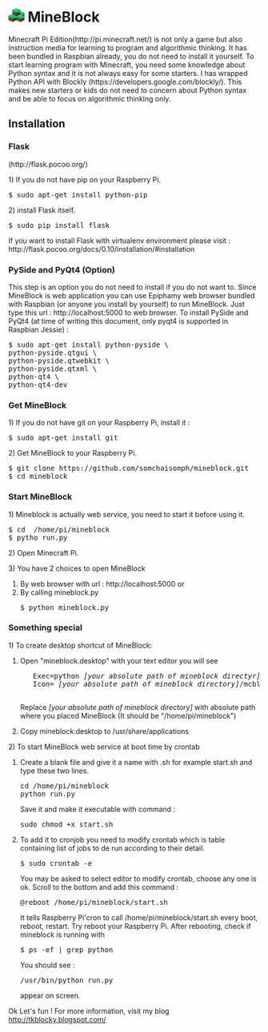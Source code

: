 <h1><img src="https://github.com/somchaisomph/mineblock/blob/master/mcblock/static/images/icons/mineblock.png" align="top"> MineBlock</h1>
<p>
Minecraft Pi Edition(http://pi.minecraft.net/) is not only a game but also instruction media for learning to program and algorithmic thinking. It has been bundled in Raspbian already, you do not need to install it yourself. To start learning program with Minecraft, you need some knowledge about Python syntax and it is not always easy for some starters. I has wrapped Python API with Blockly (https://developers.google.com/blockly/). This makes new starters or kids do not need to concern about Python syntax and be able to focus on algorithmic thinking only.
</p>
<h2>Installation</h2>
<h3>Flask</h3>(http://flask.pocoo.org/)
<p>1) If you do not have  pip on your Raspberry Pi.</p>
<pre>$ sudo apt-get install python-pip</pre>
<p>2) install Flask itself.</p>
<pre>$ sudo pip install flask</pre>
<p>If you want to install Flask with virtualenv environment please visit : http://flask.pocoo.org/docs/0.10/installation/#installation
</p>
<h3>PySide and PyQt4 (Option)</h3>
<p>
This step is an option you do not need to install if you do not want to. Since MineBlock is web application you can use Epiphamy web browser bundled with Raspbian (or anyone you install by yourself) to run MineBlock. Just type this url : http://localhost:5000 to web browser. To install PySide and PyQt4 (at time of writing this document, only pyqt4 is supported in Raspbian Jessie)  :
</p>
<pre>
$ sudo apt-get install python-pyside \
python-pyside.qtgui \
python-pyside.qtwebkit \
python-pyside.qtxml \
python-qt4 \
python-qt4-dev
</pre>

<h3>Get MineBlock</h3>
<p>1) If you do not have git on your Raspberry Pi, install it :</p>
<pre>
$ sudo apt-get install git
</pre>
<p>2) Get MineBlock to your Raspberry Pi.</p>
<pre>
$ git clone https://github.com/somchaisomph/mineblock.git
$ cd mineblock
</pre>
<h3>Start MineBlock</h3>
<p>
 1) Mineblock is actually web service, you need to start it before using it.
</p>
<pre>
$ cd  /home/pi/mineblock 
$ pytho run.py
</pre>
<p>
2) Open Minecraft Pi.
</p>
<p>
3) You have 2 choices to open MineBlock 
</p>
<ol>
<li>By web browser with url : http://localhost:5000   or </li>
<li>By calling mineblock.py
<pre>
$ python mineblock.py
</pre>
</li>
</ol>
<h3>Something special</h3>
<p>
1) To create desktop shortcut of MineBlock:
   <ol>
    <li> <p>Open "mineblock.desktop"  with your text editor you will see </p>
    <pre>
   Exec=python <i>[your absolute path of mineblock directyr]</i>/mineblock.py
   Icon= <i>[your absolute path of mineblock directory]</i>/mcblock/static/images/icons/mineblock.png 
  </pre>
   <p>
    Replace <i>[your absolute path of mineblock directory]</i> with absolute path where you placed MineBlock (It should be "/home/pi/mineblock")
   </p>
    </li>
    <li>
     Copy mineblock.desktop to /usr/share/applications
    </li>
  </ol>  
  </p>

<p>2) To start MineBlock web service at boot time by crontab </p>

<ol>
<li><p>
Create a blank file and give it a name with .sh  for example start.sh and type these two lines.
</p>
<pre>
cd /home/pi/mineblock
python run.py
</pre>
<p>
Save it and make it executable with command :
</p>
<pre>
sudo chmod +x start.sh
</pre>
<li>
To add it to cronjob you need to modify crontab which is table containing list of jobs to de run according to their detail.
<pre>
$ sudo crontab -e
</pre>
<p>
You may be asked to select editor to modify crontab, choose any one is ok. Scroll to the bottom and add this command :
</p>
<pre>
@reboot /home/pi/mineblock/start.sh
</pre>
<p>
It tells Raspberry Pi'cron to call /home/pi/mineblock/start.sh every boot, reboot, restart. Try reboot your Raspberry Pi. After rebooting, check if mineblock is running with 
</p>
<pre>
$ ps -ef | grep python
</pre>
<p>
You should see :
<pre>
/usr/bin/python run.py
</pre>
appear on screen. 
</p>
</li>
</ol>

Ok Let's fun !  For more information, visit my blog http://tkblocky.blogspot.com/
